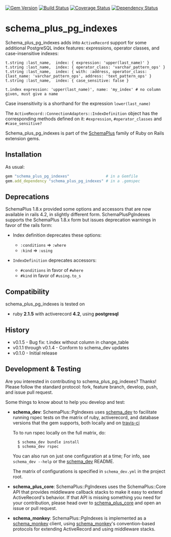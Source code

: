 [![Gem Version](https://badge.fury.io/rb/schema_plus_pg_indexes.svg)](http://badge.fury.io/rb/schema_plus_pg_indexes)
[![Build Status](https://secure.travis-ci.org/SchemaPlus/schema_plus_pg_indexes.svg)](http://travis-ci.org/SchemaPlus/schema_plus_pg_indexes)
[![Coverage Status](https://img.shields.io/coveralls/SchemaPlus/schema_plus_pg_indexes.svg)](https://coveralls.io/r/SchemaPlus/schema_plus_pg_indexes)
[![Dependency Status](https://gemnasium.com/lomba/schema_plus_pg_indexes.svg)](https://gemnasium.com/SchemaPlus/schema_plus_pg_indexes)

# schema_plus_pg_indexes

Schema_plus_pg_indexes adds into `ActiveRecord` support for some additional PostgreSQL index features: expressions, operator classes, and case-insensitive indexes:

    t.string :last_name,  index: { expression: 'upper(last_name)' }
    t.string :last_name,  index: { operator_class: 'varchar_pattern_ops' }
    t.string :last_name,  index: { with: :address, operator_class: {last_name: 'varchar_pattern_ops', address: 'text_pattern_ops' }
    t.string :last_name,  index: { case_sensitive: false }

    t.index expression: 'upper(last_name)', name: 'my_index' # no column given, must give a name

Case insensitivity is a shorthand for the expression `lower(last_name)`

The `ActiveRecord::ConnectionAdapters::IndexDefinition` object has the corresponding methods defined on it: `#expression`, `#operator_classes` and `#case_sensitive?`

Schema_plus_pg_indexes is part of the [SchemaPlus](https://github.com/SchemaPlus/) family of Ruby on Rails extension gems.

## Installation

<!-- SCHEMA_DEV: TEMPLATE INSTALLATION - begin -->
<!-- These lines are auto-inserted from a schema_dev template -->
As usual:

```ruby
gem "schema_plus_pg_indexes"                # in a Gemfile
gem.add_dependency "schema_plus_pg_indexes" # in a .gemspec
```

<!-- SCHEMA_DEV: TEMPLATE INSTALLATION - end -->

## Deprecations

SchemaPlus 1.8.x provided some options and accessors that are now available
in rails 4.2, in slightly different form.  SchemaPlusPgIndexes supports the
SchemaPlus 1.8.x form but issues deprecation warnings in favor of the rails
form:

* Index definition deprecates these options:
  * `:conditions` => `:where`
  * `:kind` => `:using`

* `IndexDefinition` deprecates accessors:
  * `#conditions` in favor of `#where`
  * `#kind` in favor of `#using.to_s`


## Compatibility

schema_plus_pg_indexes is tested on

<!-- SCHEMA_DEV: MATRIX - begin -->
<!-- These lines are auto-generated by schema_dev based on schema_dev.yml -->
* ruby **2.1.5** with activerecord **4.2**, using **postgresql**

<!-- SCHEMA_DEV: MATRIX - end -->

## History

* v0.1.5 - Bug fix: t.index without column in change_table
* v0.1.1 through v0.1.4 - Conform to schema_dev updates
* v0.1.0 - Initial release

## Development & Testing

Are you interested in contributing to schema_plus_pg_indexes?  Thanks!  Please follow
the standard protocol: fork, feature branch, develop, push, and issue pull request.

Some things to know about to help you develop and test:

<!-- SCHEMA_DEV: TEMPLATE USES SCHEMA_DEV - begin -->
<!-- These lines are auto-inserted from a schema_dev template -->
* **schema_dev**:  SchemaPlus::PgIndexes uses [schema_dev](https://github.com/SchemaPlus/schema_dev) to
  facilitate running rspec tests on the matrix of ruby, activerecord, and database
  versions that the gem supports, both locally and on
  [travis-ci](http://travis-ci.org/SchemaPlus/schema_plus_pg_indexes)

  To to run rspec locally on the full matrix, do:

        $ schema_dev bundle install
        $ schema_dev rspec

  You can also run on just one configuration at a time;  For info, see `schema_dev --help` or the [schema_dev](https://github.com/SchemaPlus/schema_dev) README.

  The matrix of configurations is specified in `schema_dev.yml` in
  the project root.


<!-- SCHEMA_DEV: TEMPLATE USES SCHEMA_DEV - end -->
<!-- SCHEMA_DEV: TEMPLATE USES SCHEMA_PLUS_CORE - begin -->
<!-- These lines are auto-inserted from a schema_dev template -->
* **schema_plus_core**: SchemaPlus::PgIndexes uses the SchemaPlus::Core API that
  provides middleware callback stacks to make it easy to extend
  ActiveRecord's behavior.  If that API is missing something you need for
  your contribution, please head over to
  [schema_plus_core](https://github.com/SchemaPlus/schema_plus_core) and open
  an issue or pull request.

<!-- SCHEMA_DEV: TEMPLATE USES SCHEMA_PLUS_CORE - end -->
<!-- SCHEMA_DEV: TEMPLATE USES SCHEMA_MONKEY - begin -->
<!-- These lines are auto-inserted from a schema_dev template -->
* **schema_monkey**: SchemaPlus::PgIndexes is implemented as a
  [schema_monkey](https://github.com/SchemaPlus/schema_monkey) client,
  using [schema_monkey](https://github.com/SchemaPlus/schema_monkey)'s
  convention-based protocols for extending ActiveRecord and using middleware stacks.

<!-- SCHEMA_DEV: TEMPLATE USES SCHEMA_MONKEY - end -->
